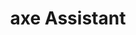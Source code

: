 ---
title: "axe Assistant"
description: "AI-powered accessibility assistant! An accessibility expert available 24/7, tuned on decades of knowledge and expertise from Deque Systems."
tags: ["AI", "Accessibility", "Developer Tools"]
featured: true
image:
  src: "/images/axe-assistant.jpg"
  alt: "Screenshot of axe Assistant discussing Section 508 compliance"
url: "https://dequeuniversity.com/introducing-axe-assistant"
--- 